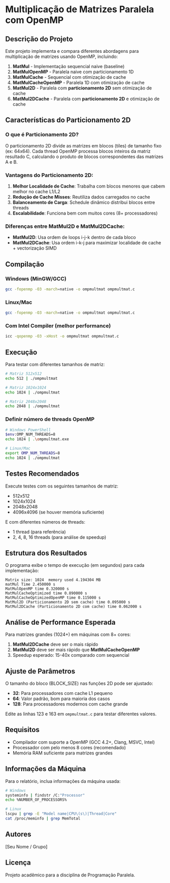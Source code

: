 # Multiplicação de Matrizes Paralela com OpenMP

## Descrição do Projeto

Este projeto implementa e compara diferentes abordagens para multiplicação de matrizes usando OpenMP, incluindo:

1. **MatMul** - Implementação sequencial naive (baseline)
2. **MatMulOpenMP** - Paralela naive com particionamento 1D
3. **MatMulCache** - Sequencial com otimização de cache
4. **MatMulCacheOpenMP** - Paralela 1D com otimização de cache
5. **MatMul2D** - Paralela com **particionamento 2D** sem otimização de cache
6. **MatMul2DCache** - Paralela com **particionamento 2D** e otimização de cache

## Características do Particionamento 2D

### O que é Particionamento 2D?

O particionamento 2D divide as matrizes em blocos (tiles) de tamanho fixo (ex: 64x64). Cada thread OpenMP processa blocos inteiros da matriz resultado C, calculando o produto de blocos correspondentes das matrizes A e B.

### Vantagens do Particionamento 2D:

1. **Melhor Localidade de Cache**: Trabalha com blocos menores que cabem melhor no cache L1/L2
2. **Redução de Cache Misses**: Reutiliza dados carregados no cache
3. **Balanceamento de Carga**: Schedule dinâmico distribui blocos entre threads
4. **Escalabilidade**: Funciona bem com muitos cores (8+ processadores)

### Diferenças entre MatMul2D e MatMul2DCache:

- **MatMul2D**: Usa ordem de loops i-j-k dentro de cada bloco
- **MatMul2DCache**: Usa ordem i-k-j para maximizar localidade de cache + vectorização SIMD

## Compilação

### Windows (MinGW/GCC)
```bash
gcc -fopenmp -O3 -march=native -o ompmultmat ompmultmat.c
```

### Linux/Mac
```bash
gcc -fopenmp -O3 -march=native -o ompmultmat ompmultmat.c
```

### Com Intel Compiler (melhor performance)
```bash
icc -qopenmp -O3 -xHost -o ompmultmat ompmultmat.c
```

## Execução

Para testar com diferentes tamanhos de matriz:

```bash
# Matriz 512x512
echo 512 | ./ompmultmat

# Matriz 1024x1024
echo 1024 | ./ompmultmat

# Matriz 2048x2048
echo 2048 | ./ompmultmat
```

### Definir número de threads OpenMP

```bash
# Windows PowerShell
$env:OMP_NUM_THREADS=8
echo 1024 | .\ompmultmat.exe

# Linux/Mac
export OMP_NUM_THREADS=8
echo 1024 | ./ompmultmat
```

## Testes Recomendados

Execute testes com os seguintes tamanhos de matriz:
- 512x512
- 1024x1024
- 2048x2048
- 4096x4096 (se houver memória suficiente)

E com diferentes números de threads:
- 1 thread (para referência)
- 2, 4, 8, 16 threads (para análise de speedup)

## Estrutura dos Resultados

O programa exibe o tempo de execução (em segundos) para cada implementação:

```
Matrix size: 1024  memory used 4.194304 MB
matMul Time 2.450000 s
MatMulOpenMP time 0.320000 s
MatMulCacheOptimized time 0.890000 s
MatMulCacheOptimizedOpenMP time 0.115000 s
MatMul2D (Particionamento 2D sem cache) time 0.095000 s
MatMul2DCache (Particionamento 2D com cache) time 0.062000 s
```

## Análise de Performance Esperada

Para matrizes grandes (1024+) em máquinas com 8+ cores:

1. **MatMul2DCache** deve ser o mais rápido
2. **MatMul2D** deve ser mais rápido que **MatMulCacheOpenMP**
3. Speedup esperado: 15-40x comparado com sequencial

## Ajuste de Parâmetros

O tamanho do bloco (BLOCK_SIZE) nas funções 2D pode ser ajustado:

- **32**: Para processadores com cache L1 pequeno
- **64**: Valor padrão, bom para maioria dos casos
- **128**: Para processadores modernos com cache grande

Edite as linhas 123 e 163 em `ompmultmat.c` para testar diferentes valores.

## Requisitos

- Compilador com suporte a OpenMP (GCC 4.2+, Clang, MSVC, Intel)
- Processador com pelo menos 8 cores (recomendado)
- Memória RAM suficiente para matrizes grandes

## Informações da Máquina

Para o relatório, inclua informações da máquina usada:

```bash
# Windows
systeminfo | findstr /C:"Processor"
echo %NUMBER_OF_PROCESSORS%

# Linux
lscpu | grep -E "Model name|CPU\(s\)|Thread|Core"
cat /proc/meminfo | grep MemTotal
```

## Autores

[Seu Nome / Grupo]

## Licença

Projeto acadêmico para a disciplina de Programação Paralela.


